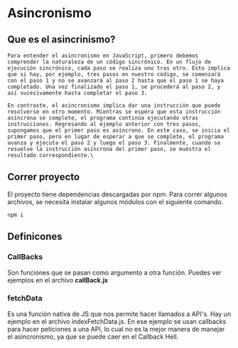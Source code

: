 # Asincronismo

## Que es el asincrinismo?

    Para entender el asincronismo en JavaScript, primero debemos comprender la naturaleza de un código sincrónico. En un flujo de ejecución sincrónico, cada paso se realiza uno tras otro. Esto implica que si hay, por ejemplo, tres pasos en nuestro código, se comenzará con el paso 1 y no se avanzará al paso 2 hasta que el paso 1 se haya completado. Una vez finalizado el paso 1, se procederá al paso 2, y así sucesivamente hasta completar el paso 3.

    En contraste, el asincronismo implica dar una instrucción que puede resolverse en otro momento. Mientras se espera que esta instrucción asíncrona se complete, el programa continúa ejecutando otras instrucciones. Regresando al ejemplo anterior con tres pasos, supongamos que el primer paso es asíncrono. En este caso, se inicia el primer paso, pero en lugar de esperar a que se complete, el programa avanza y ejecuta el paso 2 y luego el paso 3. Finalmente, cuando se resuelve la instrucción asíncrona del primer paso, se muestra el resultado correspondiente.\

## Correr proyecto

El proyecto tiene dependencias descargadas por npm. Para correr algunos archivos, se necesita instalar algunos módulos con el siguiente comando.

```
npm i
```

## Definicones

### CallBacks

Son funciones que se pasan como argumento a otra función. Puedes ver ejemplos en el archivo **callBack.js**

### fetchData

Es una función nativa de JS que nos permite hacer llamados a API's. Hay un ejemplo en el archivo indexFetchData.js. En ese ejemplo se usan callbacks para hacer peticiones a una API, lo cual no es la mejor manera de manejar el asincronismo, ya que se puede caer en el Callback Hell.
